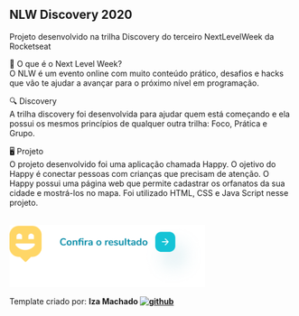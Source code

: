 ## NLW Discovery 2020

Projeto desenvolvido na trilha Discovery do terceiro NextLevelWeek da Rocketseat

:rocket: O que é o Next Level Week?<br>
O NLW é um evento online com muito conteúdo prático, desafios e hacks que vão te ajudar a avançar para o próximo nível em programação.

:mag: Discovery<br>
A trilha discovery foi desenvolvida para ajudar quem está começando e ela possui os mesmos princípios de qualquer outra trilha: Foco, Prática e Grupo.

🖥️ Projeto<br>
O projeto desenvolvido foi uma aplicação chamada Happy. O ojetivo do Happy é conectar pessoas com crianças que precisam de atenção. O Happy possui uma página web que permite cadastrar os orfanatos da sua cidade e mostrá-los no mapa. Foi utilizado HTML, CSS e Java Script nesse projeto.<br>
<br>

[<img src='https://github.com/machadinhacega/nlw_2020_discovery/blob/main/files/assets/resultado.png' height='110'>](https://davinegreiiros.github.io/NLW_2020_happy-web/)


Template criado por:
<b>Iza Machado
[<img src='https://cdn.jsdelivr.net/npm/simple-icons@3.0.1/icons/github.svg' alt='github' height='20'>](https://github.com/machadinhacega)
